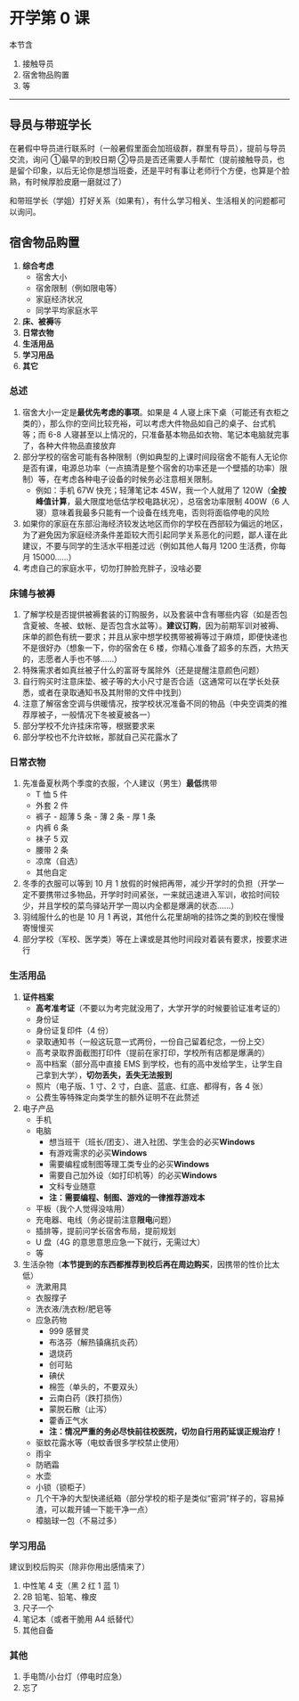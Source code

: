 # 开学第 0 课

本节含

1. 接触导员
2. 宿舍物品购置
3. 等

---

## 导员与带班学长

在暑假中导员进行联系时（一般暑假里面会加班级群，群里有导员），提前与导员交流，询问
➀最早的到校日期
②导员是否还需要人手帮忙（提前接触导员，也是留个印象，以后无论你是想当班委，还是平时有事让老师行个方便，也算是个脸熟，有时候厚脸皮磨一磨就过了）

和带班学长（学姐）打好关系（如果有），有什么学习相关、生活相关的问题都可以询问。

## 宿舍物品购置

1. **综合考虑**
   - 宿舍大小
   - 宿舍限制（例如限电等）
   - 家庭经济状况
   - 同学平均家庭水平
2. **床、被褥**等
3. **日常衣物**
4. **生活用品**
5. **学习用品**
6. **其它**

### 总述

1. 宿舍大小一定是**最优先考虑的事项**。如果是 4 人寝上床下桌（可能还有衣柜之类的），那么你的空间比较充裕，可以考虑大件物品如自己的桌子、台式机等；而 6-8 人寝甚至以上情况的，只准备基本物品如衣物、笔记本电脑就完事了，各种大件物品直接放弃
2. 部分学校的宿舍可能有各种限制（例如典型的上课时间段宿舍不能有人无论你是否有课，电源总功率（一点搞清是整个宿舍的功率还是一个壁插的功率）限制）等，在考虑各种电子设备的时候务必注意相关限制。
   - 例如：手机 67W 快充；轻薄笔记本 45W，我一个人就用了 120W（**全按峰值计算**，最大限度地低估学校电路状况），总宿舍功率限制 400W（6 人寝）意味着我最多只能有一个设备在线充电，否则将面临停电的风险
3. 如果你的家庭在东部沿海经济较发达地区而你的学校在西部较为偏远的地区，为了避免因为家庭经济条件差距较大而引起同学关系恶化的问题，鄙人谨在此建议，不要与同学的生活水平相差过远（例如其他人每月 1200 生活费，你每月 15000……）
4. 考虑自己的家庭水平，切勿打肿脸充胖子，没啥必要

### 床铺与被褥

1. 了解学校是否提供被褥套装的订购服务，以及套装中含有哪些内容（如是否包含夏被、冬被、蚊帐、是否包含水盆等）。**建议订购**，因为前期军训对被褥、床单的颜色有统一要求；并且从家中想学校携带被褥等过于麻烦，即便快递也不是很好办（想象一下，你的宿舍在 6 楼，你精心准备了超多的东西，大热天的，志愿者人手也不够……）
2. 特殊需求者如真丝被子什么的富哥专属除外（还是提醒注意颜色问题）
3. 自行购买时注意床垫、被子等的大小尺寸是否合适（这通常可以在学长处获悉，或者在录取通知书及其附带的文件中找到）
4. 注意了解宿舍空调与供暖情况，按学校状况准备不同的物品（中央空调类的推荐厚被子，一般情况下冬被夏被各一）
5. 部分学校不允许挂床帘等，根据要求来
6. 部分学校也不允许蚊帐，那就自己买花露水了

### 日常衣物

1. 先准备夏秋两个季度的衣服，个人建议（男生）**最低**携带
   - T 恤 5 件
   - 外套 2 件
   - 裤子 - 超薄 5 条 - 薄 2 条 - 厚 1 条
   - 内裤 6 条
   - 袜子 5 双
   - 腰带 2 条
   - 凉席（自选）
   - 其他自定
2. 冬季的衣服可以等到 10 月 1 放假的时候把再带，减少开学时的负担（开学一定不要携带过多物品，开学时时间紧张，一来就迅速进入军训，收拾时间较少，并且学校的菜鸟驿站开学一周以内全都是爆满的状态……）
3. 羽绒服什么的也是 10 月 1 再说，其他什么花里胡哨的挂饰之类的到校在慢慢寄慢慢买
4. 部分学校（军校、医学类）等在上课或是其他时间段对着装有要求，按要求进行

### 生活用品

1. **证件档案**
   - **高考准考证**（不要以为考完就没用了，大学开学的时候要验证准考证的）
   - 身份证
   - 身份证复印件（4 份）
   - 录取通知书（一般这玩意一式两份，一份自己留着纪念，一份上交）
   - 高考录取界面截图打印件（提前在家打印，学校所有店都是爆满的）
   - 高中档案（部分高中直接 EMS 到学校，也有的高中发给学生，让学生自己拿到大学），**切勿丢失，丢失无法报到**
   - 照片（电子版、1 寸、2 寸，白底、蓝底、红底、都得有，各 4 张）
   - 公费生等特殊定向类学生的额外证明不在此赘述
2. 电子产品
   - 手机
   - 电脑
     - 想当班干（班长/团支）、进入社团、学生会的必买**Windows**
     - 有游戏需求的必买**Windows**
     - 需要编程或制图等理工类专业的必买**Windows**
     - 需要自己加外设（如打印机等）的必买**Windows**
     - 文科专业随意
     - **注：需要编程、制图、游戏的一律推荐游戏本**
   - 平板（我个人觉得没啥用）
   - 充电器、电线（务必提前注意**限电**问题）
   - 插排等，提前问学长宿舍布局，提前规划
   - U 盘（4G 的意思意思应急一下就行，无需过大）
   - 等
3. 生活杂物（**本节提到的东西都推荐到校后再在周边购买**，因携带的性价比太低）
   - 洗漱用具
   - 衣服撑子
   - 洗衣液/洗衣粉/肥皂等
   - 应急药物
     - 999 感冒灵
     - 布洛芬（解热镇痛抗炎药）
     - 退烧药
     - 创可贴
     - 碘伏
     - 棉签（单头的，不要双头）
     - 云南白药（跌打损伤）
     - 蒙脱石散（止泻）
     - 藿香正气水
     - **注：情况严重的务必尽快前往校医院，切勿自行用药延误正规治疗！**
   - 驱蚊花露水等（电蚊香很多学校禁止使用）
   - 雨伞
   - 防晒霜
   - 水壶
   - 小锁（锁柜子）
   - 几个干净的大型快递纸箱（部分学校的柜子是类似“窑洞”样子的，容易掉渣，可以裁开铺一下能干净一点）
   - 樟脑球一包（不易过多）

### 学习用品

建议到校后购买（除非你用出感情来了）

1. 中性笔 4 支（黑 2 红 1 蓝 1）
2. 2B 铅笔、铅笔、橡皮
3. 尺子一个
4. 笔记本（或者干脆用 A4 纸替代）
5. 其他自备

### 其他

1. 手电筒/小台灯（停电时应急）
2. 忘了
